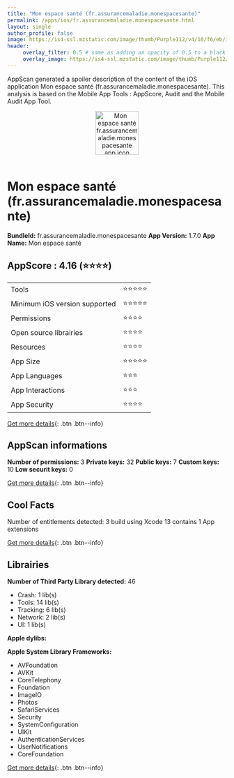 ```yaml
---
title: "Mon espace santé (fr.assurancemaladie.monespacesante)"
permalink: /apps/ios/fr.assurancemaladie.monespacesante.html
layout: single
author_profile: false
image: https://is4-ssl.mzstatic.com/image/thumb/Purple112/v4/10/f6/eb/10f6eb41-a065-cb3b-be1e-d9203676b166/AppIcon-1x_U007emarketing-0-7-0-85-220.png/512x512bb.jpg
header: 
     overlay_filter: 0.5 # same as adding an opacity of 0.5 to a black background
     overlay_image: https://is4-ssl.mzstatic.com/image/thumb/Purple112/v4/10/f6/eb/10f6eb41-a065-cb3b-be1e-d9203676b166/AppIcon-1x_U007emarketing-0-7-0-85-220.png/512x512bb.jpg
---
```

AppScan generated a spoiler description of the content of the iOS application Mon espace santé (fr.assurancemaladie.monespacesante). This analysis is based on the Mobile App Tools : AppScore, Audit and the Mobile Audit App Tool.

  
  
<div style="text-align: center;"><img src="https://is4-ssl.mzstatic.com/image/thumb/Purple112/v4/10/f6/eb/10f6eb41-a065-cb3b-be1e-d9203676b166/AppIcon-1x_U007emarketing-0-7-0-85-220.png/512x512bb.jpg" width="100" height="100" alt="Mon espace santé fr.assurancemaladie.monespacesante app icon"></div></br>
  
# Mon espace santé (fr.assurancemaladie.monespacesante)

**BundleId:** fr.assurancemaladie.monespacesante
**App Version:** 1.7.0
**App Name:** Mon espace santé


## AppScore : 4.16 (⭐️⭐️⭐️⭐️) 

<table>
<tr><td> Tools </td><td> ⭐️⭐️⭐️⭐️⭐️ </td></tr>
<tr><td> Minimum iOS version supported </td><td> ⭐️⭐️⭐️⭐️⭐️ </td></tr>
<tr><td> Permissions </td><td> ⭐️⭐️⭐️⭐️ </td></tr>
<tr><td> Open source librairies </td><td> ⭐️⭐️⭐️⭐️ </td></tr>
<tr><td> Resources </td><td> ⭐️⭐️⭐️⭐️ </td></tr>
<tr><td> App Size </td><td> ⭐️⭐️⭐️⭐️⭐️ </td></tr>
<tr><td> App Languages </td><td> ⭐️⭐️⭐️ </td></tr>
<tr><td> App Interactions </td><td> ⭐️⭐️⭐️ </td></tr>
<tr><td> App Security </td><td> ⭐️⭐️⭐️⭐️ </td></tr>
</table>

[Get more details](/pricing.html){: .btn .btn--info}  
  
## AppScan informations 

**Number of permissions:** 3
**Private keys:** 32
**Public keys:** 7
**Custom keys:** 10
**Low securit keys:** 0
  
[Get more details](/pricing.html){: .btn .btn--info}

## Cool Facts

Number of entitlements detected: 3
build using Xcode 13
contains 1 App extensions
  
[Get more details](/pricing.html){: .btn .btn--info}

## Librairies 
**Number of Third Party Library detected:** 46
- Crash: 1 lib(s)
- Tools: 14 lib(s)
- Tracking: 6 lib(s)
- Network: 2 lib(s)
- UI: 1 lib(s)

**Apple dylibs:**


**Apple System Library Frameworks:**
- AVFoundation
- AVKit
- CoreTelephony
- Foundation
- ImageIO
- Photos
- SafariServices
- Security
- SystemConfiguration
- UIKit
- AuthenticationServices
- UserNotifications
- CoreFoundation


  
[Get more details](/pricing.html){: .btn .btn--info}

